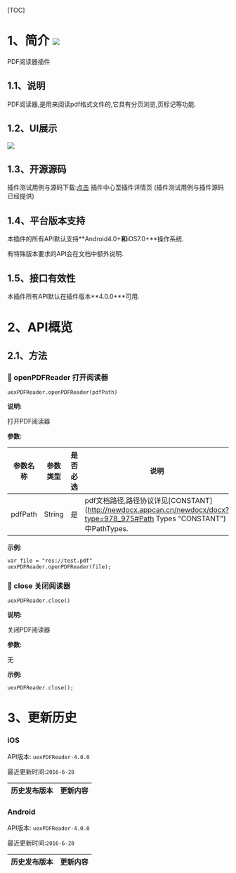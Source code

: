 [TOC]
# 1、简介 [![](http://appcan-download.oss-cn-beijing.aliyuncs.com/%E5%85%AC%E6%B5%8B%2Fgf.png)]()
PDF阅读器插件
## 1.1、说明 
 PDF阅读器,是用来阅读pdf格式文件的,它具有分页浏览,页标记等功能.

## 1.2、UI展示

 ![](http://newdocx.appcan.cn/docximg/132803h2015d6t16c.png)
## 1.3、开源源码
插件测试用例与源码下载:[点击](http://plugin.appcan.cn/details.html?id=181_index) 插件中心至插件详情页 (插件测试用例与插件源码已经提供)
## 1.4、平台版本支持

本插件的所有API默认支持**Android4.0+**和**iOS7.0+**操作系统.

有特殊版本要求的API会在文档中额外说明.

## 1.5、接口有效性

本插件所有API默认在插件版本**4.0.0+**可用.
# 2、API概览

## 2.1、方法

### 🍭 openPDFReader 打开阅读器

`uexPDFReader.openPDFReader(pdfPath)`

**说明:**

打开PDF阅读器

**参数:**

|  参数名称 | 参数类型  | 是否必选  |  说明 |
| ----- | ----- | ----- | ----- |
| pdfPath | String | 是 | pdf文档路径,路径协议详见[CONSTANT](http://newdocx.appcan.cn/newdocx/docx?type=978_975#Path Types "CONSTANT")中PathTypes. |



**示例:**

```
var file = "res://test.pdf"
uexPDFReader.openPDFReader(file);
```
### 🍭 close 关闭阅读器

`uexPDFReader.close()`

**说明:**

关闭PDF阅读器

**参数:**

  无



**示例:**

```
uexPDFReader.close();
```
# 3、更新历史

### iOS

API版本: `uexPDFReader-4.0.0`

最近更新时间:`2016-6-28`

| 历史发布版本 | 更新内容 |
| ----- | ----- |

### Android

API版本: `uexPDFReader-4.0.0`

最近更新时间:`2016-6-28`

| 历史发布版本 | 更新内容 |
| ----- | ----- |
